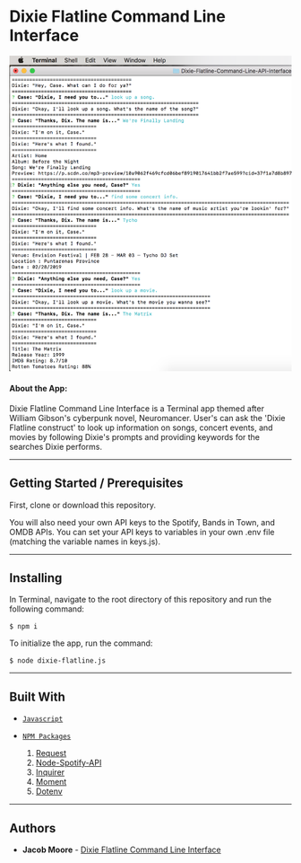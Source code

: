 # Dixie Flatline Command Line Interface

![Dixie Flatline CLI Img](readme-images/dixie-flatline-cli.png) 

#### About the App: 

Dixie Flatline Command Line Interface is a Terminal app themed after William Gibson's cyberpunk novel, Neuromancer. User's can ask the 'Dixie Flatline construct' to look up information on songs, concert events, and movies by following Dixie's prompts and providing keywords for the searches Dixie performs.

<hr>

## Getting Started / Prerequisites

First, clone or download this repository.

You will also need your own API keys to the Spotify, Bands in Town, and OMDB APIs. You can set your API keys to variables in your own .env file (matching the variable names in keys.js).

<hr>

## Installing

In Terminal, navigate to the root directory of this repository and run the following command:

```
$ npm i
```

To initialize the app, run the command:

```
$ node dixie-flatline.js
```

<hr>

## Built With

* [`Javascript`](https://developer.mozilla.org/en-US/docs/Web/JavaScript)

* [`NPM Packages`](https://www.npmjs.com/)
    1. [Request](https://www.npmjs.com/package/request)
    2. [Node-Spotify-API](https://www.npmjs.com/package/node-spotify-api)
    3. [Inquirer](https://www.npmjs.com/package/inquirer)
    4. [Moment](https://www.npmjs.com/package/moment)
    5. [Dotenv](https://www.npmjs.com/package/dotenv)

<hr>

## Authors

* **Jacob Moore** - [Dixie Flatline Command Line Interface](https://github.com/jrmoore117/Dixie-Flatline-Command-Line-API-Interface)
